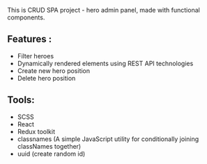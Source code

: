 This is CRUD SPA project - hero admin panel, made with functional components.

## Features :

- Filter heroes
- Dynamically rendered elements using REST API technologies
- Create new hero position 
- Delete hero position

## Tools:
- SCSS
- React
- Redux toolkit
- classnames (A simple JavaScript utility for conditionally joining classNames together)
- uuid (create random id)
